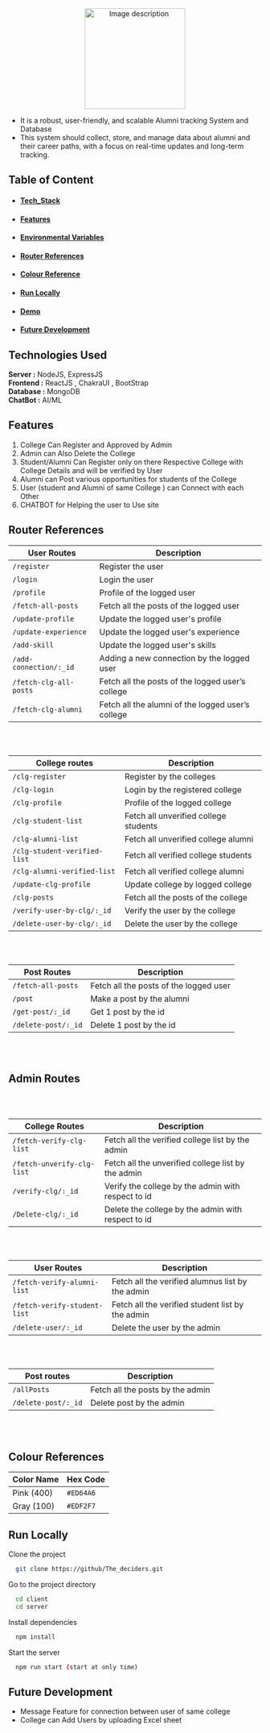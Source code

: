 <div style="text-align:center;">
<img src="./Logo.png" alt="Image description" style="width:200px;height:200px;">  
</div>


- It is a robust, user-friendly, and scalable Alumni tracking System and Database
- This system should collect, store, and manage data about alumni and their career paths, with a focus on real-time updates and long-term tracking.






## **Table of Content**

- #### <p> <a href="#tech_Stack"> Tech_Stack </a></p>
- #### <p> <a href="#features"> Features </a></p>
- #### <p> <a href="#env"> Environmental Variables </a></p>
- #### <p> <a href="#rou_ref"> Router References </a></p>
- #### <p> <a href="#color"> Colour Reference </a></p>
- #### <p> <a href="#run"> Run Locally </a></p>
- #### <p> <a href="#demo"> Demo </a></p>

- #### <p> <a href="#future"> Future Development  </a></p>

## <h2 id="tech_stack">Technologies Used </h2>
**Server :** NodeJS, ExpressJS<br>
**Frontend :** ReactJS , ChakraUI , BootStrap <br>
**Database :** MongoDB<br>
**ChatBot :** AI/ML



## <h2 id="features">Features </h2>

1. College Can Register and Approved by Admin
2. Admin can Also Delete the College
3. Student/Alumni  Can Register only on there Respective College with College Details and will be verified by User
4. Alumni can Post various opportunities for students of the College
5. User (student and Alumni of same College ) can Connect with each Other 
6. CHATBOT for Helping the user to Use site 

## <h2 id="rou_ref">Router References </h2>

| User Routes                  | Description                                  |
| ------------------------- | -------------------------------------------- |
| `/register`               | Register the user                            |
| `/login`                  | Login the user                               |
| `/profile`                | Profile of the logged user                   |
| `/fetch-all-posts`        | Fetch all the posts of the logged user       |
| `/update-profile`         | Update the logged user's profile             |
| `/update-experience`      | Update the logged user's experience          |
| `/add-skill`              | Update the logged user's skills              |
| `/add-connection/:_id`    | Adding a new connection by the logged user   |
| `/fetch-clg-all-posts`    | Fetch all the posts of the logged user’s college |
| `/fetch-clg-alumni`       | Fetch all the alumni of the logged user’s college |


<br> <br>

| College routes                        | Description                                      |
| ------------------------------- | ------------------------------------------------ |
| `/clg-register`                 | Register by the colleges                         |
| `/clg-login`                    | Login by the registered college                  |
| `/clg-profile`                  | Profile of the logged college                    |
| `/clg-student-list`             | Fetch all unverified college students            |
| `/clg-alumni-list`              | Fetch all unverified college alumni              |
| `/clg-student-verified-list`    | Fetch all verified college students              |
| `/clg-alumni-verified-list`     | Fetch all verified college alumni                |
| `/update-clg-profile`           | Update college by logged college                 |
| `/clg-posts`                    | Fetch all the posts of the college               |
| `/verify-user-by-clg/:_id`      | Verify the user by the college                   |
| `/delete-user-by-clg/:_id`      | Delete the user by the college                   |


<br> <br>

| Post Routes              | Description                                |
| --------------------- | ------------------------------------------ |
| `/fetch-all-posts`    | Fetch all the posts of the logged user      |
| `/post`               | Make a post by the alumni                  |
| `/get-post/:_id`      | Get 1 post by the id                        |
| `/delete-post/:_id`   | Delete 1 post by the id                    |


<br> <br>
## Admin Routes
<br> <br>

| College Routes                        | Description                                      |
| ------------------------------- | ------------------------------------------------ |
| `/fetch-verify-clg-list`        | Fetch all the verified college list by the admin  |
| `/fetch-unverify-clg-list`      | Fetch all the unverified college list by the admin|
| `/verify-clg/:_id`              | Verify the college by the admin with respect to id|
| `/Delete-clg/:_id`              | Delete the college by the admin with respect to id|


<br> <br>

| User Routes                        | Description                                      |
| ------------------------------- | ------------------------------------------------ |
| `/fetch-verify-alumni-list`     | Fetch all the verified alumnus list by the admin  |
| `/fetch-verify-student-list`    | Fetch all the verified student list by the admin  |
| `/delete-user/:_id`             | Delete the user by the admin                      |


<br> <br>

| Post routes              | Description                                |
| --------------------- | ------------------------------------------ |
| `/allPosts`           | Fetch all the posts by the admin           |
| `/delete-post/:_id`   | Delete post by the admin                   |


<br> <br>


## <h2 id="color">Colour References </h2>

| Color Name  | Hex Code   |
| ------------| ---------- |
| Pink (400)  | `#ED64A6`  |
| Gray (100)  | `#EDF2F7`  |


## <h2 id="run"> Run Locally </h2>

Clone the project

```bash
  git clone https://github/The_deciders.git
```

Go to the project directory

```bash
  cd client
  cd server
```

Install dependencies

```bash
  npm install
```

Start the server

```bash
  npm run start (start at only time)
```

## <h2 id="future"> Future Development </h2>

- Message Feature for connection between user of same college
- College can Add Users by uploading Excel sheet

